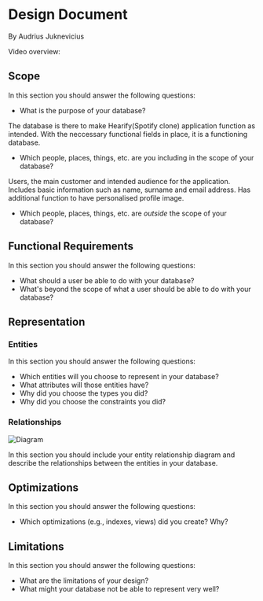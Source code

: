 # Design Document

By Audrius Juknevicius

Video overview: <URL HERE>

## Scope

In this section you should answer the following questions:

* What is the purpose of your database?

The database is there to make Hearify(Spotify clone) application function as intended.
With the neccessary functional fields in place, it is a functioning database.

* Which people, places, things, etc. are you including in the scope of your database?

Users, the main customer and intended audience for the application. Includes basic information
such as name, surname and email address. Has additional function to have personalised profile image.



* Which people, places, things, etc. are *outside* the scope of your database?

## Functional Requirements

In this section you should answer the following questions:

* What should a user be able to do with your database?
* What's beyond the scope of what a user should be able to do with your database?

## Representation

### Entities

In this section you should answer the following questions:

* Which entities will you choose to represent in your database?
* What attributes will those entities have?
* Why did you choose the types you did?
* Why did you choose the constraints you did?

### Relationships

![Diagram](.jpg)

In this section you should include your entity relationship diagram and describe the relationships between the entities in your database.

## Optimizations

In this section you should answer the following questions:

* Which optimizations (e.g., indexes, views) did you create? Why?

## Limitations

In this section you should answer the following questions:

* What are the limitations of your design?
* What might your database not be able to represent very well?
